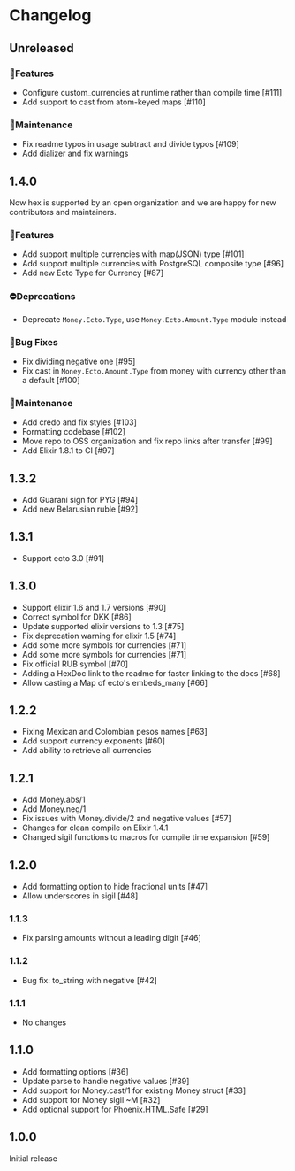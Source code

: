 # Changelog

## Unreleased

### 🚀Features
- Configure custom_currencies at runtime rather than compile time [#111]
- Add support to cast from atom-keyed maps [#110]

### 🧰Maintenance
- Fix readme typos in usage subtract and divide typos [#109]
- Add dializer and fix warnings

## 1.4.0
Now hex is supported by an open organization and we are happy for new contributors and maintainers.

### 🚀Features
- Add support multiple currencies with map(JSON) type [#101]
- Add support multiple currencies with PostgreSQL composite type [#96]
- Add new Ecto Type for Currency [#87]

### ⛔️Deprecations
- Deprecate `Money.Ecto.Type`, use `Money.Ecto.Amount.Type` module instead

### 🐛Bug Fixes
- Fix dividing negative one [#95]
- Fix cast in `Money.Ecto.Amount.Type` from money with currency other than a default [#100]

### 🧰Maintenance
- Add credo and fix styles [#103]
- Formatting codebase [#102]
- Move repo to OSS organization and fix repo links after transfer [#99]
- Add Elixir 1.8.1 to CI [#97]

## 1.3.2

- Add Guaraní sign for PYG [#94]
- Add new Belarusian ruble [#92]

## 1.3.1

- Support ecto 3.0 [#91]

## 1.3.0

- Support elixir 1.6 and 1.7 versions [#90]
- Correct symbol for DKK [#86]
- Update supported elixir versions to 1.3 [#75]
- Fix deprecation warning for elixir 1.5 [#74]
- Add some more symbols for currencies [#71]
- Add some more symbols for currencies [#71]
- Fix official RUB symbol [#70]
- Adding a HexDoc link to the readme for faster linking to the docs [#68]
- Allow casting a Map of ecto's embeds_many [#66]

## 1.2.2

- Fixing Mexican and Colombian pesos names [#63]
- Add support currency exponents [#60]
- Add ability to retrieve all currencies

## 1.2.1

- Add Money.abs/1
- Add Money.neg/1
- Fix issues with Money.divide/2 and negative values [#57]
- Changes for clean compile on Elixir 1.4.1
- Changed sigil functions to macros for compile time expansion [#59]

## 1.2.0

- Add formatting option to hide fractional units [#47]
- Allow underscores in sigil [#48]

### 1.1.3

- Fix parsing amounts without a leading digit [#46]

### 1.1.2

- Bug fix: to_string with negative [#42]

### 1.1.1

- No changes

## 1.1.0

- Add formatting options [#36]
- Update parse to handle negative values [#39]
- Add support for Money.cast/1 for existing Money struct [#33]
- Add support for Money sigil ~M [#32]
- Add optional support for Phoenix.HTML.Safe [#29]

## 1.0.0

Initial release
